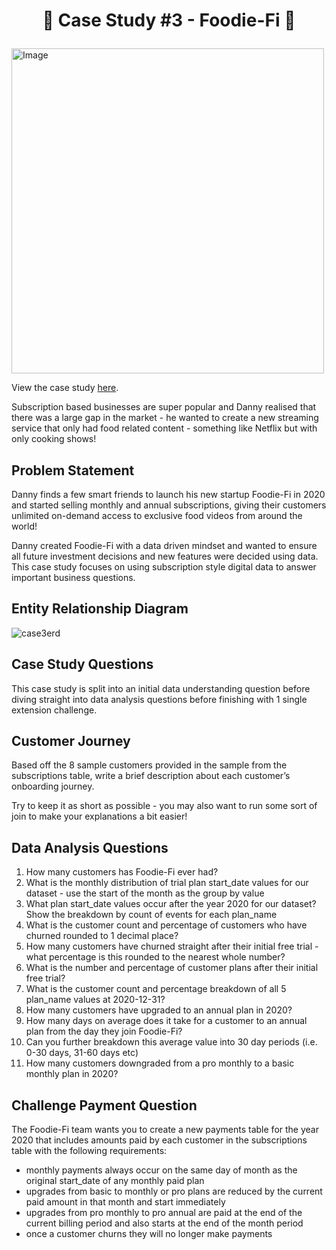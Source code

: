 # <p align="center" style="margin-top: 0px;">🥑 Case Study #3 - Foodie-Fi 🥑
  
<img src="https://user-images.githubusercontent.com/70214561/210711275-b8f64f73-a3ce-4fdb-b141-6770fab8a2dc.png" alt="Image" width="500" height="520">
 
View the case study [here](https://8weeksqlchallenge.com/case-study-3/).

Subscription based businesses are super popular and Danny realised that there was a large gap in the market - he wanted to create a new streaming service that only had food related content - something like Netflix but with only cooking shows!

## Problem Statement
Danny finds a few smart friends to launch his new startup Foodie-Fi in 2020 and started selling monthly and annual subscriptions, giving their customers unlimited on-demand access to exclusive food videos from around the world!

Danny created Foodie-Fi with a data driven mindset and wanted to ensure all future investment decisions and new features were decided using data. This case study focuses on using subscription style digital data to answer important business questions.

## Entity Relationship Diagram
![case3erd](https://user-images.githubusercontent.com/70214561/210711421-cd830d52-9c90-4647-bbe6-741a522626bf.png)
  
## Case Study Questions
This case study is split into an initial data understanding question before diving straight into data analysis questions before finishing with 1 single extension challenge.

## Customer Journey
Based off the 8 sample customers provided in the sample from the subscriptions table, write a brief description about each customer’s onboarding journey.

Try to keep it as short as possible - you may also want to run some sort of join to make your explanations a bit easier!

## Data Analysis Questions
1. How many customers has Foodie-Fi ever had?
2. What is the monthly distribution of trial plan start_date values for our dataset - use the start of the month as the group by value
3. What plan start_date values occur after the year 2020 for our dataset? Show the breakdown by count of events for each plan_name
4. What is the customer count and percentage of customers who have churned rounded to 1 decimal place?
5. How many customers have churned straight after their initial free trial - what percentage is this rounded to the nearest whole number?
6. What is the number and percentage of customer plans after their initial free trial?
7. What is the customer count and percentage breakdown of all 5 plan_name values at 2020-12-31?
8. How many customers have upgraded to an annual plan in 2020?
9. How many days on average does it take for a customer to an annual plan from the day they join Foodie-Fi?
10. Can you further breakdown this average value into 30 day periods (i.e. 0-30 days, 31-60 days etc)
11. How many customers downgraded from a pro monthly to a basic monthly plan in 2020?

## Challenge Payment Question
The Foodie-Fi team wants you to create a new payments table for the year 2020 that includes amounts paid by each customer in the subscriptions table with the following requirements:

- monthly payments always occur on the same day of month as the original start_date of any monthly paid plan
- upgrades from basic to monthly or pro plans are reduced by the current paid amount in that month and start immediately
- upgrades from pro monthly to pro annual are paid at the end of the current billing period and also starts at the end of the month period
- once a customer churns they will no longer make payments
